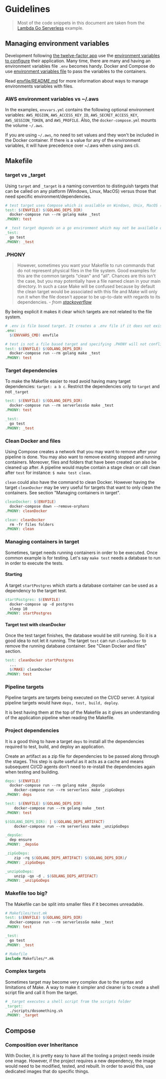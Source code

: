 # Guidelines

> Most of the code snippets in this document are taken from the [Lambda Go Serverless](https://github.com/flemay/3musketeers/tree/master/examples/lambda-go-serverless) example.

## Managing environment variables

Development following [the twelve-factor app](https://12factor.net) use the [environment variables to configure](https://12factor.net/config) their application. Many time, there are many and having an environment variables file `.env` becomes handy. Docker and Compose do use [environment variables file](https://docs.docker.com/compose/env-file/) to pass the variables to the containers.

Read [envfile/README.md](https://github.com/flemay/3musketeers/blob/master/envfile/README.md) for more information about ways to manage environments variables with files.

### AWS environment variables vs ~/.aws

In the examples, `envvars.yml` contains the following optional environment variables: `AWS_REGION`, `AWS_ACCESS_KEY_ID`, `AWS_SECRET_ACCESS_KEY`, `AWS_SESSION_TOKEN`, and `AWS_PROFILE`. Also, the `docker-compose.yml` mounts the volume `~/.aws`.

If you are using `~/.aws`, no need to set values and they won't be included in the Docker container. If there is a value for any of the environment variables, it will have precedence over ~/.aws when using aws cli.

## Makefile

### target vs _target

Using `target` and `_target` is a naming convention to distinguish targets that can be called on any platform (Windows, Linux, MacOS) versus those that need specific environment/dependencies.

```Makefile
# test target uses Compose which is available on Windows, Unix, MacOS (requisite for the 3 Musketeers)
test: $(ENVFILE) $(GOLANG_DEPS_DIR)
  docker-compose run --rm golang make _test
.PHONY: test

# _test target depends on a go environment which may not be available on the host but it is executed in a Docker container. If you have a go environment on your host, `$ make test` can also be called.
_test:
  go test
.PHONY: _test
```

### .PHONY

> However, sometimes you want your Makefile to run commands that do not represent physical files in the file system. Good examples for this are the common targets "clean" and "all". Chances are this isn't the case, but you may potentially have a file named clean in your main directory. In such a case Make will be confused because by default the clean target would be associated with this file and Make will only run it when the file doesn't appear to be up-to-date with regards to its dependencies.
\- _from [stackoverflow](https://stackoverflow.com/questions/2145590/what-is-the-purpose-of-phony-in-a-makefile#2145605)_

By being explicit it makes it clear which targets are not related to the file system.

```Makefile
# .env is file based target. It creates a .env file if it does not exist
.env:
  $(ENVVARS_CMD) envfile

# test is not a file based target and specifying .PHONY will not conflict with a file or folder test
test: $(ENVFILE) $(GOLANG_DEPS_DIR)
  docker-compose run --rm golang make _test
.PHONY: test
```

### Target dependencies

To make the Makefile easier to read avoid having many target dependencies: `target: a b c`. Restrict the dependencies only to `target` and not `_target`

```Makefile
test: $(ENVFILE) $(GOLANG_DEPS_DIR)
  docker-compose run --rm serverlessGo make _test
.PHONY: test

_test:
  go test
.PHONY: _test
```

### Clean Docker and files

Using Compose creates a network that you may want to remove after your pipeline is done. You may also want to remove existing stopped and running containers. Moreover, files and folders that have been created can also be cleaned up after. A pipeline would maybe contain a stage clean or call clean after `test` for instance: `$ make test clean`.

`clean` could also have the command to clean Docker. However having the target `cleanDocker` may be very useful for targets that want to only clean the containers. See section "Managing containers in target".

```Makefile
cleanDocker: $(ENVFILE)
  docker-compose down --remove-orphans
.PHONY: cleanDocker

clean: cleanDocker
  rm -fr files folders
.PHONY: clean

```
### Managing containers in target

Sometimes, target needs running containers in order to be executed. Once common example is for testing. Let's say `make test` needs a database to run in order to execute the tests.

#### Starting

A target `startPostgres` which starts a database container can be used as a dependency to the target test.

```Makefile
startPostgres: $(ENVFILE)
  docker-compose up -d postgres
  sleep 10
.PHONY: startPostgres
```

#### Target test with cleanDocker

Once the test target finishes, the database would be still running. So it is a good idea to not let it running. The target `test` can run `cleanDocker` to remove the running database container. See "Clean Docker and files" section.

```Makefile
test: cleanDocker startPostgres
  ...
  $(MAKE) cleanDocker
.PHONY: test
```

### Pipeline targets

Pipeline targets are targets being executed on the CI/CD server. A typical pipeline targets would have `deps, test, build, deploy`.

It is best having them at the top of the Makefile as it gives an understanding of the application pipeline when reading the Makefile.

### Project dependencies

It is a good thing to have a target `deps` to install all the dependencies required to test, build, and deploy an application.

Create an artifact as a zip file for dependencies to be passed along through the stages. This step is quite useful as it acts as a cache and means subsequent CI/CD agents don’t need to re-install the dependencies again when testing and building.

```Makefile
deps: $(ENVFILE)
  docker-compose run --rm golang make _depsGo
	docker-compose run --rm serverless make _zipGoDeps
.PHONY: deps

test: $(ENVFILE) $(GOLANG_DEPS_DIR)
	docker-compose run --rm golang make _test
.PHONY: test

$(GOLANG_DEPS_DIR): | $(GOLANG_DEPS_ARTIFACT)
	docker-compose run --rm serverless make _unzipGoDeps

_depsGo:
  dep ensure
.PHONY: _depsGo

_zipGoDeps:
	zip -rq $(GOLANG_DEPS_ARTIFACT) $(GOLANG_DEPS_DIR)/
.PHONY: _zipGoDeps

_unzipGoDeps:
	unzip -qo -d . $(GOLANG_DEPS_ARTIFACT)
.PHONY: _unzipGoDeps
```

### Makefile too big?

The Makefile can be split into smaller files if it becomes unreadable.

```Makefile
# Makefiles/test.mk
test: $(ENVFILE) $(GOLANG_DEPS_DIR)
  docker-compose run --rm serverlessGo make _test
.PHONY: test

_test:
  go test
.PHONY: _test

# Makefile
include Makefiles/*.mk
```

### Complex targets

Sometimes target may become very complex due to the syntax and limitations of Make. A way to make it simpler and cleaner is to create a shell script file and call it from the target.

```Makefile
# _target executes a shell script from the scripts folder
_target:
  ./scripts/dosomething.sh
.PHONY: _target
```

## Compose

### Composition over Inheritance

With Docker, it is pretty easy to have all the tooling a project needs inside one image. However, if the project requires a new dependency, the image would need to be modified, tested, and rebuilt. In order to avoid this, use dedicated images that do specific things.

